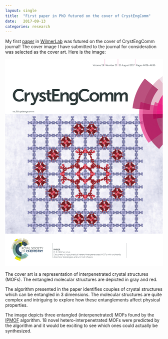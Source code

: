 ```yaml
---
layout: single
title:  "First paper in PhD futured on the cover of CrystEngComm"
date:   2017-09-13
categories: research
---
```

My first [paper](http://pubs.rsc.org/en/content/articlehtml/2017/ce/c7ce00290d) in [WilmerLab](http://wilmerlab.com/) was futured on the cover of CrystEngComm journal! The cover image I have submitted to the journal for consideration was selected as the cover art. Here is the image:

<p align="center"> <img src="/assets/img/crystengcomm-cover.png"> </p>

The cover art is a representation of interpenetrated crystal structures (MOFs).
The entangled molecular structures are depicted in gray and red.

The algorithm presented in the paper identifies couples of crystal structures which can be entangled in 3 dimensions.
The molecular structures are quite complex and intriguing to explore how these entanglements affect physical properties.

The image depicts three entangled (interpenetrated) MOFs found by the [IPMOF](https://github.com/kbsezginel/IPMOF) algorithm.
18 novel hetero-interpenetrated MOFs were predicted by the algorithm and it would be exciting to see which ones could actually be synthesized.
